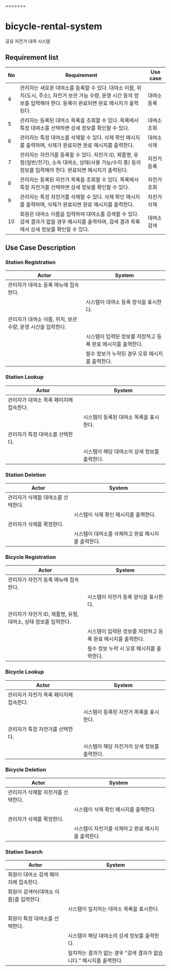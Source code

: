 =======

# bicycle-rental-system

공유 자전거 대여 시스템

## Requirement list

| No  | Requirement                                                                                                                                                                 | Use case    |
| --- | --------------------------------------------------------------------------------------------------------------------------------------------------------------------------- | ----------- |
| 4   | 관리자는 새로운 대여소를 등록할 수 있다. 대여소 이름, 위치(도시, 주소), 자전거 보관 가능 수량, 운영 시간 등의 정보를 입력해야 한다. 등록이 완료되면 완료 메시지가 출력된다. | 대여소 등록 |
| 5   | 관리자는 등록된 대여소 목록을 조회할 수 있다. 목록에서 특정 대여소를 선택하면 상세 정보를 확인할 수 있다.                                                                   | 대여소 조회 |
| 6   | 관리자는 특정 대여소를 삭제할 수 있다. 삭제 확인 메시지를 출력하며, 삭제가 완료되면 완료 메시지를 출력한다.                                                                 | 대여소 삭제 |
| 7   | 관리자는 자전거를 등록할 수 있다. 자전거 ID, 제품명, 유형(일반/전기), 소속 대여소, 상태(사용 가능/수리 중) 등의 정보를 입력해야 한다. 완료되면 메시지가 출력된다.           | 자전거 등록 |
| 8   | 관리자는 등록된 자전거 목록을 조회할 수 있다. 목록에서 특정 자전거를 선택하면 상세 정보를 확인할 수 있다.                                                                   | 자전거 조회 |
| 9   | 관리자는 특정 자전거를 삭제할 수 있다. 삭제 확인 메시지를 출력하며, 삭제가 완료되면 완료 메시지를 출력한다.                                                                 | 자전거 삭제 |
| 10  | 회원은 대여소 이름을 입력하여 대여소를 검색할 수 있다. 검색 결과가 없을 경우 메시지를 출력하며, 검색 결과 목록에서 상세 정보를 확인할 수 있다.                              | 대여소 검색 |

## Use Case Description

### Station Registration

| Actor                                                        | System                                                       |
| ------------------------------------------------------------ | ------------------------------------------------------------ |
| 관리자가 대여소 등록 메뉴에 접속한다.                        |                                                              |
|                                                              | 시스템이 대여소 등록 양식을 표시한다.                        |
| 관리자가 대여소 이름, 위치, 보관 수량, 운영 시간을 입력한다. |                                                              |
|                                                              | 시스템이 입력된 정보를 저장하고 등록 완료 메시지를 출력한다. |
|                                                              | 필수 정보가 누락된 경우 오류 메시지를 출력한다.              |

### Station Lookup

| Actor                                   | System                                       |
| --------------------------------------- | -------------------------------------------- |
| 관리자가 대여소 목록 페이지에 접속한다. |                                              |
|                                         | 시스템이 등록된 대여소 목록을 표시한다.      |
| 관리자가 특정 대여소를 선택한다.        |                                              |
|                                         | 시스템이 해당 대여소의 상세 정보를 출력한다. |

### Station Deletion

| Actor                              | System                                             |
| ---------------------------------- | -------------------------------------------------- |
| 관리자가 삭제할 대여소를 선택한다. |                                                    |
|                                    | 시스템이 삭제 확인 메시지를 출력한다.              |
| 관리자가 삭제를 확정한다.          |                                                    |
|                                    | 시스템이 대여소를 삭제하고 완료 메시지를 출력한다. |

### Bicycle Registration

| Actor                                                           | System                                                       |
| --------------------------------------------------------------- | ------------------------------------------------------------ |
| 관리자가 자전거 등록 메뉴에 접속한다.                           |                                                              |
|                                                                 | 시스템이 자전거 등록 양식을 표시한다.                        |
| 관리자가 자전거 ID, 제품명, 유형, 대여소, 상태 정보를 입력한다. |                                                              |
|                                                                 | 시스템이 입력된 정보를 저장하고 등록 완료 메시지를 출력한다. |
|                                                                 | 필수 정보 누락 시 오류 메시지를 출력한다.                    |

### Bicycle Lookup

| Actor                                   | System                                       |
| --------------------------------------- | -------------------------------------------- |
| 관리자가 자전거 목록 페이지에 접속한다. |                                              |
|                                         | 시스템이 등록된 자전거 목록을 표시한다.      |
| 관리자가 특정 자전거를 선택한다.        |                                              |
|                                         | 시스템이 해당 자전거의 상세 정보를 출력한다. |

### Bicycle Deletion

| Actor                              | System                                             |
| ---------------------------------- | -------------------------------------------------- |
| 관리자가 삭제할 자전거를 선택한다. |                                                    |
|                                    | 시스템이 삭제 확인 메시지를 출력한다.              |
| 관리자가 삭제를 확정한다.          |                                                    |
|                                    | 시스템이 자전거를 삭제하고 완료 메시지를 출력한다. |

### Station Search

| Actor                                  | System                                                               |
| -------------------------------------- | -------------------------------------------------------------------- |
| 회원이 대여소 검색 페이지에 접속한다.  |                                                                      |
| 회원이 검색어(대여소 이름)를 입력한다. |                                                                      |
|                                        | 시스템이 일치하는 대여소 목록을 표시한다.                            |
| 회원이 특정 대여소를 선택한다.         |                                                                      |
|                                        | 시스템이 해당 대여소의 상세 정보를 출력한다.                         |
|                                        | 일치하는 결과가 없는 경우 "검색 결과가 없습니다." 메시지를 출력한다. |
